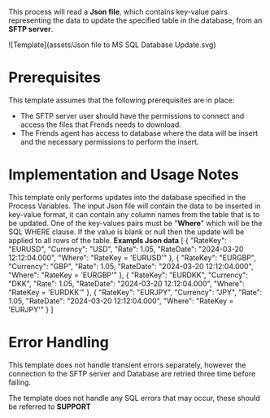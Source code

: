 This process will read a **Json file**, which contains key-value pairs representing the data to update the specified table in the database, from an **SFTP server**. 



![Template](assets/Json file to MS SQL Database Update.svg)

# Prerequisites

This template assumes that the following prerequisites are in place:

- The SFTP server user should have the permissions to connect and access 
  the files that Frends needs to download.
- The Frends agent has access to database where the data will be insert and the necessary permissions to perform the insert.

# Implementation and Usage Notes

This template only performs updates into the database specified in the Process Variables.
The input Json file will contain the data to be inserted in key-value format, it can contain any column names from the table that is to be updated.
One of the key-values pairs must be "**Where**" which will be the SQL WHERE clause. If the value is blank or null then the update will be applied to all rows of the table.
**Exampls Json data**
[
	{
		"RateKey": "EURUSD",
		"Currency": "USD",
		"Rate": 1.05,
		"RateDate": "2024-03-20 12:12:04.000",
		"Where": "RateKey = 'EURUSD'"
	},
	{
		"RateKey": "EURGBP",
		"Currency": "GBP",
		"Rate": 1.05,
		"RateDate": "2024-03-20 12:12:04.000",
		"Where": "RateKey = 'EURGBP'"
	},
	{
		"RateKey": "EURDKK",
		"Currency": "DKK",
		"Rate": 1.05,
		"RateDate": "2024-03-20 12:12:04.000",
		"Where": "RateKey = 'EURDKK'"
	},
	{
		"RateKey": "EURJPY",
		"Currency": "JPY",
		"Rate": 1.05,
		"RateDate": "2024-03-20 12:12:04.000",
		"Where": "RateKey = 'EURJPY'"
	}
]
# Error Handling

This template does not handle transient errors separately, however the connection
to the SFTP server and Database are retried three time before failing.

The template does not handle any SQL errors that may occur, these should be referred to **SUPPORT**
